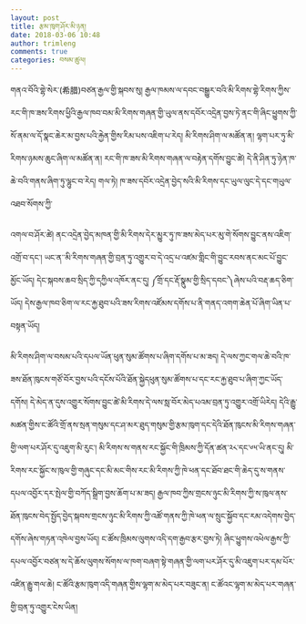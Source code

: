 ```yaml
---
layout: post
title: རྩམ་ཁུག་ཤོར་མི་ཉན།
date: 2018-03-06 10:48
author: trimleng
comments: true
categories: བསམ་ཚུལ།
---
```

གནའ་བོའི་གྷེ་སེར་(希腊)བཙན་རྒྱལ་གྱི་སྐབས་སུ། རྒྱལ་ཁམས་ལ་དབང་བསྒྱུར་བའི་མི་རིགས་གྷེ་རིགས་ཀྱིས་རང་གི་ཁ་ཟས་རིགས་ཕྱིའི་རྒྱལ་ཁབ་བམ་མི་རིགས་གཞན་གྱི་ཡུལ་ནས་དབོར་འདྲེན་བྱས་ཏེ་ནང་གི་ཞིང་ཕྱུགས་ཀྱི་སོ་ནམ་ལ་དོ་སྣང་ཆེར་མ་བྱས་པའི་རྐྱེན་གྱིས་རིམ་པས་འཇིག་པ་རེད། མི་རིགས་ཤིག་ལ་མཚོན་ན། ལྷག་པར་ཏུ་མི་རིགས་ཉམས་ཆུང་ཞིག་ལ་མཚོན་ན། རང་གི་ཁ་ཟས་མི་རིགས་གཞན་ལ་བརྟེན་དགོས་བྱུང་ཚེ། དེ་ནི་ཤིན་ཏུ་ཉེན་ཁ་ཆེ་བའི་གནས་ཞིག་ཏུ་ལྷུང་བ་རེད། གལ་ཏེ། ཁ་ཟས་དབོར་འདྲེན་བྱེད་སའི་མི་རིགས་དང་ཡུལ་ལུང་དེ་དང་གཡུལ་འཐབ་སོགས་ཀྱི་

<!--more-->འགལ་བ་ཤོར་ཚེ། ནང་འདྲེན་བྱེད་མཁན་གྱི་མི་རིགས་དེར་མྱུར་ཏུ་ཁ་ཟས་མེད་པར་མུ་གེ་སོགས་བྱུང་ནས་འཇིག་འགྲོ་བ་དང་། ཡང་ན་་མི་རིགས་གཞན་གྱི་བྲན་ཏུ་འགྱུར་བ་དེ་འདྲ་པ་འཛམ་གླིང་གི་བྱུང་རབས་ནང་མང་པོ་བྱུང་ མྱོང་ཡོད། དེང་སྐབས་ཆབ་སྲིད་ཀྱི་དཀྱིལ་འཁོར་ནང་དུ། ༼གྲོ་དང་རྡོ་སྣུམ་གྱི་སྲིད་དབང་༽ཞེས་པའི་བརྡ་ཆད་ཅིག་ཡོད། དེས་རྒྱལ་ཁབ་ཅིག་ལ་རང་རྐྱ་ཐུབ་པའི་ཟས་རིགས་འཛོམས་དགོས་པ་ནི་གནད་འགག་ཆེན་པོ་ཞིག་ཡིན་པ་བསྟན་ཡོད།

མི་རིགས་ཤིག་ལ་བསམ་པའི་དཔལ་ཡོན་ཕུན་སུམ་ཚོགས་པ་ཞིག་དགོས་པ་མ་ཟད། དེ་ལས་ཀྱང་གལ་ཆེ་བའི་ཁ་ཟས་ཐོན་ཁུངས་གཙོ་བོར་བྱས་པའི་དངོས་པོའི་ཐོན་སྐྱེདཕུན་སུམ་ཚོགས་པ་དང་རང་རྐྱ་ཐུབ་པ་ཞིག་ཀྱང་ཡོད་དགོས། དེ་མེད་ན་དུས་འགྱུར་སོགས་བྱུང་ཚེ་མི་རིགས་དེ་ལས་སླ་བོར་མེད་པའམ་བྲན་ཏུ་འགྱུར་འགྲོ་ཡིརེད། དེའི་རྒྱུ་མཚན་གྱིས་ང་ཚོའི་གྲོ་ནས་སྲན་གསུམ་དང་ཤ་མར་ཐུད་གསུམ་གྱི་རྩམ་ཁུག་དང་དེའི་ཐོན་ཁུངས་མི་རིགས་གཞན་གྱི་ལག་པར་ཤོར་དུ་འཇུག་མི་རུང་། མི་རིགས་ས་གནས་རང་སྐྱོང་གི་ཁྲིམས་ཀྱི་དོན་ཚན་༢༨་དང་༦༥་ཡི་ནང་དུ། མི་རིགས་རང་སྐྱོང་ས་ཁུལ་གྱི་གཞུང་དང་མི་མང་གིས་རང་མི་རིགས་ཀྱི་ཁེ་ཕན་དང་ཐོབ་ཐང་གི་ཆེད་དུ་ས་གནས་དཔལ་འབྱོར་དར་སྤེལ་གྱི་བཀོད་སྒྲིག་བྱས་ཆོག་པ་མ་ཟད། རྒྱལ་ཁབ་ཀྱིས་གྲངས་ཉུང་མི་རིགས་ཀྱི་ས་ཁུལ་ནས་ཐོན་ཁུངས་བེད་སྤྱོད་བྱེད་སྐབས་གྲངས་ཉུང་མི་རིགས་ཀྱི་འཚོ་གནས་ཀྱི་ཁེ་ཕན་ལ་སྲུང་སྐྱོབ་དང་རམ་འདེགས་བྱེད་དགོས་ཞེས་གཏན་འཁེལ་བྱས་ཡོད། ང་ཚོས་ཁྲིམས་ལུགས་འདི་དག་རྒྱབ་རྩར་བྱས་ཏེ། ཞིང་ཕྱུགས་འཕེལ་རྒྱས་ཀྱི་དཔལ་འབྱོར་བཙན་ས་དེ་ཆོས་ལུགས་སོགས་ལ་ཁག་བཞག་སྟེ་གཞན་གྱི་ལག་པར་ཤོར་དུ་མི་འཇུག་པར་དམ་པོར་འཛིན་རྒྱུ་གལ་ཆེ། ང་ཚོའི་རྩམ་ཁུག་འདི་གཞན་གྱིས་ལྷག་མ་མེད་པར་བཟུང་ན། ང་ཚོའང་ལྷག་མ་མེད་པར་གཞན་གྱི་བྲན་ཏུ་འགྱུར་ངེས་ཡིན།
